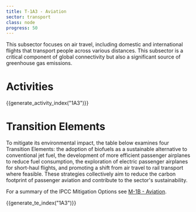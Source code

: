 ```yaml
---
title: T-1A3 - Aviation
sector: transport
class: node
progress: 50
---
```


This subsector focuses on air travel, including domestic and international flights that transport people across various distances. This subsector is a critical component of global connectivity but also a significant source of greenhouse gas emissions. 

# Activities

{{generate_activity_index("1A3")}}


# Transition Elements

To mitigate its environmental impact, the table below examines four Transition Elements: the adoption of biofuels as a sustainable alternative to conventional jet fuel, the development of more efficient passenger airplanes to reduce fuel consumption, the exploration of electric passenger airplanes for short-haul flights, and promoting a shift from air travel to rail transport where feasible. These strategies collectively aim to reduce the carbon footprint of passenger aviation and contribute to the sector's sustainability.


For a summary of the IPCC Mitigation Options see [M-1B - Aviation](/2-ipcc-mitigation-options/1-transport/1b-aviation/index.md).


{{generate_te_index("1A3")}}


